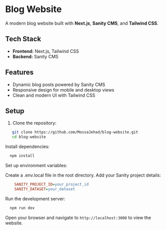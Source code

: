 # Blog Website

A modern blog website built with **Next.js**, **Sanity CMS**, and **Tailwind CSS**.

## Tech Stack

- **Frontend:** Next.js, Tailwind CSS
- **Backend:** Sanity CMS

## Features

- Dynamic blog posts powered by Sanity CMS
- Responsive design for mobile and desktop views
- Clean and modern UI with Tailwind CSS

## Setup

1. Clone the repository:
```bash
   git clone https://github.com/MossaJehad/blog-website.git
   cd blog-website
```
Install dependencies:
```bash
  npm install
```
Set up environment variables:

Create a .env.local file in the root directory.
Add your Sanity project details:
```ini
    SANITY_PROJECT_ID=your_project_id
    SANITY_DATASET=your_dataset
```
Run the development server:
```bash
  npm run dev
```
Open your browser and navigate to `http://localhost:3000` to view the website.
